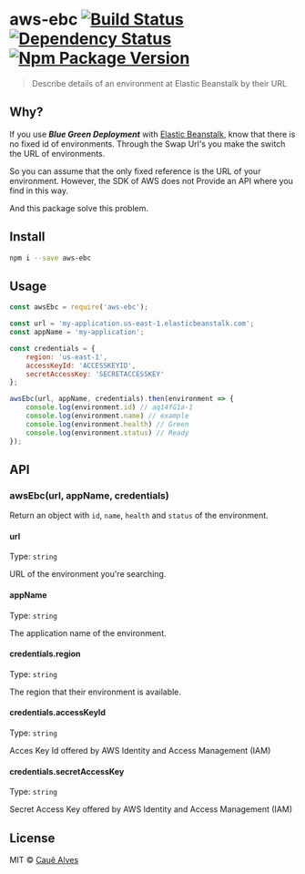 # aws-ebc [![Build Status](https://travis-ci.org/ceasbz/aws-ebc.svg?branch=master)](https://travis-ci.org/ceasbz/aws-ebc) [![Dependency Status](https://david-dm.org/ceasbz/aws-ebc.svg?style=flat-square)](https://david-dm.org/ceasbz/aws-ebc) [![Npm Package Version](https://img.shields.io/npm/v/aws-ebc.svg?style=flat-square)](https://www.npmjs.org/package/aws-ebc)

> Describe details of an environment at Elastic Beanstalk by their URL

## Why? 

If you use ***Blue Green Deployment*** with [Elastic Beanstalk](https://aws.amazon.com/elasticbeanstalk/), know that there is no fixed id of environments. Through the Swap Url's you make the switch the URL of environments.

So you can assume that the only fixed reference is the URL of your environment. However, the SDK of AWS does not Provide an API where you find in this way. 

And this package solve this problem.

## Install

```bash
npm i --save aws-ebc
```

## Usage

```js
const awsEbc = require('aws-ebc');

const url = 'my-application.us-east-1.elasticbeanstalk.com';
const appName = 'my-application';

const credentials = {
    region: 'us-east-1',
    accessKeyId: 'ACCESSKEYID',
    secretAccessKey: 'SECRETACCESSKEY'
};

awsEbc(url, appName, credentials).then(environment => {
    console.log(environment.id) // aq14fG1a-1
    console.log(environment.name) // example
    console.log(environment.health) // Green
    console.log(environment.status) // Ready
});
```

## API

### awsEbc(url, appName, credentials)

Return an object with `id`, `name`, `health` and `status` of the environment.

#### url

Type: `string`

URL of the environment you're searching.

#### appName

Type: `string`

The application name of the environment.

#### credentials.region

Type: `string`

The region that their environment is available.

#### credentials.accessKeyId

Type: `string`

Acces Key Id offered by AWS Identity and Access Management (IAM)

#### credentials.secretAccessKey

Type: `string`

Secret Access Key offered by AWS Identity and Access Management (IAM)

## License

MIT © [Cauê Alves](https://twitter.com/ceasbz)
